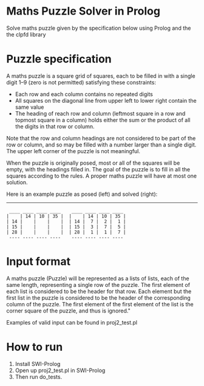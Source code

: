 # Maths Puzzle Solver in Prolog
Solve maths puzzle given by the specification below using Prolog and the the clpfd library 

# Puzzle specification 
A maths puzzle is a square grid of squares, each to be filled in with a single digit 1–9 (zero is not permitted) satisfying
these constraints:

- Each row and each column contains no repeated digits
- All squares on the diagonal line from upper left to lower right contain the same value
- The heading of reach row and column (leftmost square in a row and topmost square in a column) holds either the sum or the
product of all the digits in that row or column.

Note that the row and column headings are not considered to be part of the row or column, and so may be filled with a number
larger than a single digit. The upper left corner of the puzzle is not meaningful.

When the puzzle is originally posed, most or all of the squares will be empty, with the headings filled in. The goal of the
puzzle is to fill in all the squares according to the rules. A proper maths puzzle will have at most one solution.

Here is an example puzzle as posed (left) and solved (right):

 ____ ____ ____ ____    ____ ____ ____ ____ 
```
 ____ ____ ____ ____    ____ ____ ____ ____ 
|    | 14 | 10 | 35 |  |    | 14 | 10 | 35 |
| 14 |    |    |    |  | 14 |  7 |  2 |  1 |
| 15 |    |    |    |  | 15 |  3 |  7 |  5 |
| 28 |    |    |    |  | 28 |  1 |  1 |  7 |
 ---- ---- ---- ----    ---- ---- ---- ----  
```

# Input format 
A maths puzzle (Puzzle) will be represented as a lists of lists, each of the same length, representing a single row of the
puzzle. The first element of each list is considered to be the header for that row. Each element but the first list in the
puzzle is considered to be the header of the corresponding column of the puzzle. The first element of the first element of
the list is the corner square of the puzzle, and thus is ignored."

Examples of valid input can be found in proj2_test.pl

# How to run 
1. Install SWI-Prolog
2. Open up proj2_test.pl in SWI-Prolog
3. Then run do_tests.

